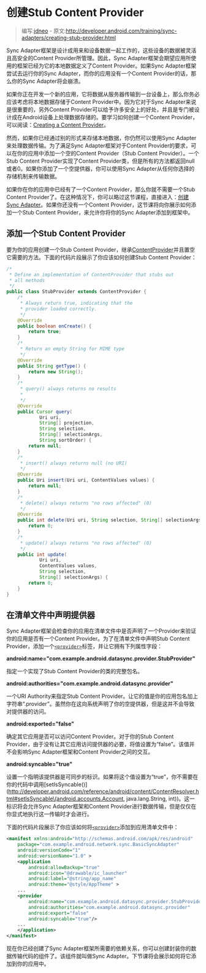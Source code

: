 # 创建Stub Content Provider

> 编写:[jdneo](https://github.com/jdneo) - 原文:<http://developer.android.com/training/sync-adapters/creating-stub-provider.html>

Sync Adapter框架是设计成用来和设备数据一起工作的，这些设备的数据被灵活且高安全的Content Provider所管理。因此，Sync Adapter框架会期望应用所使用的框架已经为它的本地数据定义了Content Provider。如果Sync Adapter框架尝试去运行你的Sync Adapter，而你的应用没有一个Content Provider的话，那么你的Sync Adapter将会崩溃。

如果你正在开发一个新的应用，它将数据从服务器传输到一台设备上，那么你务必应该考虑将本地数据存储于Content Provider中。因为它对于Sync Adapter来说是很重要的，另外Content Provider可以给予许多安全上的好处，并且是专门被设计成在Android设备上处理数据存储的。要学习如何创建一个Content Provider，可以阅读：[Creating a Content Provider](http://developer.android.com/guide/topics/providers/content-provider-creating.html)。

然而，如果你已经通过别的形式来存储本地数据，你仍然可以使用Sync Adapter来处理数据传输。为了满足Sync Adapter框架对于Content Provider的要求，可以在你的应用中添加一个空的Content Provider（Stub Content Provider）。一个Stub Content Provider实现了Content Provider类，但是所有的方法都返回null或者0。如果你添加了一个空提供器，你可以使用Sync Adapter从任何你选择的存储机制来传输数据。

如果你在你的应用中已经有了一个Content Provider，那么你就不需要一个Stub Content Provider了。在这种情况下，你可以略过这节课程，直接进入：[创建Sync Adapter](creating-sync-adapter.html)。如果你还没有一个Content Provider，这节课将向你展示如何添加一个Stub Content Provider，来允许你将你的Sync Adapter添加到框架中。

## 添加一个Stub Content Provider

要为你的应用创建一个Stub Content Provider，继承[ContentProvider](http://developer.android.com/reference/android/content/ContentProvider.html)并且置空它需要的方法。下面的代码片段展示了你应该如何创建Stub Content Provider：

```java
/*
 * Define an implementation of ContentProvider that stubs out
 * all methods
 */
public class StubProvider extends ContentProvider {
    /*
     * Always return true, indicating that the
     * provider loaded correctly.
     */
    @Override
    public boolean onCreate() {
        return true;
    }
    /*
     * Return an empty String for MIME type
     */
    @Override
    public String getType() {
        return new String();
    }
    /*
     * query() always returns no results
     *
     */
    @Override
    public Cursor query(
            Uri uri,
            String[] projection,
            String selection,
            String[] selectionArgs,
            String sortOrder) {
        return null;
    }
    /*
     * insert() always returns null (no URI)
     */
    @Override
    public Uri insert(Uri uri, ContentValues values) {
        return null;
    }
    /*
     * delete() always returns "no rows affected" (0)
     */
    @Override
    public int delete(Uri uri, String selection, String[] selectionArgs) {
        return 0;
    }
    /*
     * update() always returns "no rows affected" (0)
     */
    public int update(
            Uri uri,
            ContentValues values,
            String selection,
            String[] selectionArgs) {
        return 0;
    }
}
```

## 在清单文件中声明提供器

Sync Adapter框架会检查你的应用在清单文件中是否声明了一个Provider来验证你的应用是否有一个Content Provider。为了在清单文件中声明Stub Content Provider，添加一个[`<provider>`](http://developer.android.com/guide/topics/manifest/provider-element.html)标签，并让它拥有下列属性字段：

**android:name="com.example.android.datasync.provider.StubProvider"**

指定一个实现了Stub Content Provider的类的完整包名。

**android:authorities="com.example.android.datasync.provider"**

一个URI Authority来指定Stub Content Provider。让它的值是你的应用包名加上字符串“.provider”。虽然你在这向系统声明了你的空提供器，但是这并不会导致对提供器的访问。

**android:exported="false"**

确定其它应用是否可以访问Content Provider。对于你的Stub Content Provider，由于没有让其它应用访问提供器的必要，将值设置为“false”。该值并不会影响Sync Adapter框架和Content Provider之间的交互。

**android:syncable="true"**

设置一个指明该提供器是可同步的标识。如果将这个值设置为“true”，你不需要在你的代码中调用[setIsSyncable()](http://developer.android.com/reference/android/content/ContentResolver.html#setIsSyncable\(android.accounts.Account, java.lang.String, int\))。这一标识将会允许Sync Adapter框架和Content Provider进行数据传输，但是仅仅在你显式地执行这一传输时才会进行。

下面的代码片段展示了你应该如何将[`<provider>`](http://developer.android.com/guide/topics/manifest/provider-element.html)添加到应用清单文件中：

```xml
<manifest xmlns:android="http://schemas.android.com/apk/res/android"
    package="com.example.android.network.sync.BasicSyncAdapter"
    android:versionCode="1"
    android:versionName="1.0" >
    <application
        android:allowBackup="true"
        android:icon="@drawable/ic_launcher"
        android:label="@string/app_name"
        android:theme="@style/AppTheme" >
    ...
    <provider
        android:name="com.example.android.datasync.provider.StubProvider"
        android:authorities="com.example.android.datasync.provider"
        android:export="false"
        android:syncable="true"/>
    ...
    </application>
</manifest>
```

现在你已经创建了Sync Adapter框架所需要的依赖关系，你可以创建封装你的数据传输代码的组件了。该组件就叫做Sync Adapter。下节课将会展示如何将它添加到你的应用中。
